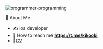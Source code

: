 ![programmer-programming](https://user-images.githubusercontent.com/45273279/168445585-ce15b33e-f945-4919-9f0a-0b95e7f5b26f.gif)

👾  About Me
   - ✍️ ios developer
   - 💬 How to reach me **https://t.me/kikooki**
   - 💼[CV](https://career.habr.com/kikosdrozd)
